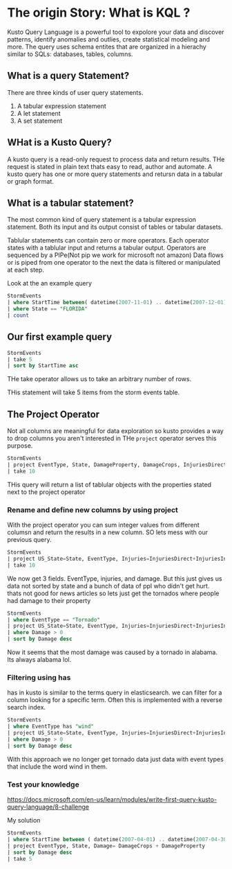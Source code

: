 # The origin Story: What is KQL ?

Kusto Query Language is a powerful tool to expolore your data and discover patterns, identify anomalies and outlies, create statistical modeling and more. The query uses schema entites that are organized in a hierachy similar to SQLs: databases, tables, columns.

## What is a query Statement? 
There are three kinds of user query statements.
1. A tabular expression statement
2. A let statement
3. A set statement


## WHat is a Kusto Query? 
A kusto query is a read-only request to process data and return results. THe request is stated in plain text thats easy to read, author and automate. A kusto query has one or more query statements and retursn data in a tabular or graph format.


## What is a tabular statement? 
The most common kind of query statement is a tabular expression statement. Both its input and its output consist of tables or tabular datasets.

Tablular statements can contain zero or more operators. Each operator states with a tablular input and returns a tabular output. Operators are sequenced by a PIPe(Not pip we work for microsoft not amazon) Data flows or is piped from one operator to the next the data is filtered or manipulated at each step.


Look at the an example query

```SQL
StormEvents
| where StartTime between( datetime(2007-11-01) .. datetime(2007-12-01))
| where State == "FLORIDA"
| count
```

## Our first example query

```sql
StormEvents
| take 5
| sort by StartTime asc 
```
THe take operator allows us to take an arbitrary number of rows.

THis statement will take 5 items from the storm events table.



## The Project Operator
Not all columns are meaningful for data exploration so kusto provides a way to drop columns you aren't interested in
THe `project` operator serves this purpose. 
```sql
StormEvents
| project EventType, State, DamageProperty, DamageCrops, InjuriesDirect, InjuriesIndirect
| take 10
```
THis query will return a list of tablular objects with the properties stated next to the project operator


### Rename and define new columns by using project
With the project operator you can sum integer values from different columsn and return the results in a new column.
SO lets mess with our previous query.

```sql
StormEvents
| project US_State=State, EventType, Injuries=InjuriesDirect+InjuriesIndirect, Damage=DamageCrops+DamageProperty
| take 10
```

We now get 3 fields. EventType, injuries, and damage. But this just gives us data not sorted by state and a bunch of data of ppl who didn't get hurt. thats not good for news articles so lets just get the tornados where people had damage to their property

```sql
StormEvents
| where EventType == "Tornado"
| project US_State=State, EventType, Injuries=InjuriesDirect+InjuriesIndirect, Damage=DamageCrops+DamageProperty
| where Damage > 0
| sort by Damage desc 
```
Now it seems that the most damage was caused by a tornado in alabama. Its always alabama lol.

### Filtering using has
has in kusto is similar to the terms query in elasticsearch. 
we can filter for a column looking for a specific term. Often this is implemented with a reverse search index. 

```sql
StormEvents
| where EventType has "wind"
| project US_State=State, EventType, Injuries=InjuriesDirect+InjuriesIndirect, Damage=DamageCrops+DamageProperty
| where Damage > 0
| sort by Damage desc 
``` 

With this approach we no longer get tornado data just data with event types that include the word wind in them. 

### Test your knowledge
https://docs.microsoft.com/en-us/learn/modules/write-first-query-kusto-query-language/8-challenge

My solution 

```sql
StormEvents
| where StartTime between ( datetime(2007-04-01) .. datetime(2007-04-30))
| project EventType, State, Damage= DamageCrops + DamageProperty
| sort by Damage desc  
| take 5
```



